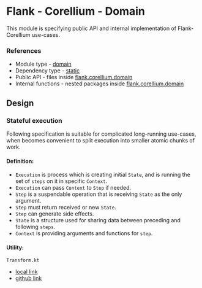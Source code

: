 # Flank - Corellium - Domain

This module is specifying public API and internal implementation of Flank-Corellium use-cases.

### References

* Module type - [domain](../../docs/architecture.md#domain)
* Dependency type - [static](../../docs/architecture.md#static_dependencies)
* Public API - files inside [flank.corellium.domain](./src/main/kotlin/flank/corellium/domain)
* Internal functions - nested packages inside [flank.corellium.domain](./src/main/kotlin/flank/corellium/domain)

## Design

### Stateful execution

Following specification is suitable for complicated long-running use-cases, when becomes convenient to split execution into smaller atomic chunks of work.

#### Definition:

* `Execution` is process which is creating initial `State`, and is running the set of `steps` on it in specific `Context`.
* `Execution` can pass `Context` to `Step` if needed.
* `Step` is a suspendable operation that is receiving `State` as the only argument.
* `Step` must return received or new `State`.
* `Step` can generate side effects.
* `State` is a structure used for sharing data between preceding and following `steps`.
* `Context` is providing arguments and functions for `step`.

#### Utility:

`Transform.kt`

* [local link](src/main/kotlin/flank/corellium/domain/util/Transform.kt)
* [github link](https://github.com/Flank/flank/blob/master/corellium/domain/src/main/kotlin/flank/corellium/domain/util/Transform.kt)

